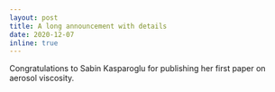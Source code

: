 ```yaml
---
layout: post
title: A long announcement with details
date: 2020-12-07
inline: true
---
```


Congratulations to Sabin Kasparoglu for publishing her first paper on aerosol viscosity.

